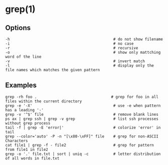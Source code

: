 # grep(1)

## Options

    -h                                              # do not show filename
    -i                                              # no case
    -r                                              # recursive
    -o                                              # show only mattching word of the line
    -v                                              # invert match
    -l                                              # display only the file names which matches the given pattern

## Examples

    grep -rh foo .                                 # grep for foo in all files within the current directory
    grep -e '-X'                                    # use -e when pattern has a leading '-'
    grep -v '^$' file                               # remove blank lines
    ps ax | grep ssh | grep -v grep                 # list ssh processes without grep process
    tail -f | grep -E 'error|'                      # colorize 'error' in tail
    grep --color='auto' -P -n "[\x80-\xFF]" file    # grep for non-ASCII Characters
    cat file1 | grep -f - file2                     # grep for pattern from file1 in file2
    grep -o '.' file.txt | sort | uniq -c           # letter distribution of all words in file.txt
